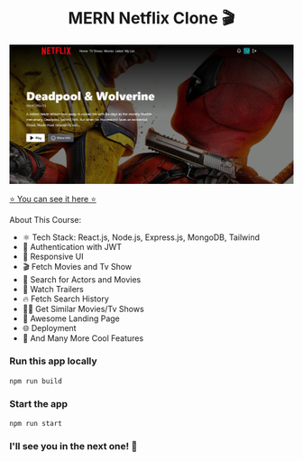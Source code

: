 <h1 align="center">MERN Netflix Clone 🎬</h1>

![Demo App](/frontend/public/screenshot-for-readme.png)

[⭐​ You can see it here ⭐​](https://netflix-clone-s4fr.onrender.com/)

About This Course:

- ⚛️ Tech Stack: React.js, Node.js, Express.js, MongoDB, Tailwind
- 🔐 Authentication with JWT
- 📱 Responsive UI
- 🎬 Fetch Movies and Tv Show
- 🔎 Search for Actors and Movies
- 🎥 Watch Trailers
- 🔥 Fetch Search History
- 🐱‍👤 Get Similar Movies/Tv Shows
- 💙 Awesome Landing Page
- 🌐 Deployment
- 🚀 And Many More Cool Features

### Run this app locally

```shell
npm run build
```

### Start the app

```shell
npm run start
```

### I'll see you in the next one! 🚀
